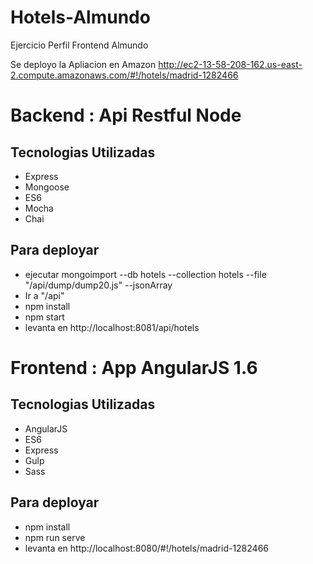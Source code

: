 # Hotels-Almundo
Ejercicio Perfil Frontend Almundo

Se deployo la Apliacion en Amazon
http://ec2-13-58-208-162.us-east-2.compute.amazonaws.com/#!/hotels/madrid-1282466

# Backend : Api Restful Node
## Tecnologias Utilizadas
* Express
* Mongoose
* ES6
* Mocha
* Chai

## Para deployar
* ejecutar mongoimport --db hotels --collection hotels --file "/api/dump/dump20.js" --jsonArray
* Ir a "/api"
* npm install
* npm start
* levanta en http://localhost:8081/api/hotels

# Frontend : App AngularJS 1.6
## Tecnologias Utilizadas
* AngularJS
* ES6
* Express
* Gulp
* Sass

## Para deployar
* npm install
* npm run serve
* levanta en http://localhost:8080/#!/hotels/madrid-1282466
